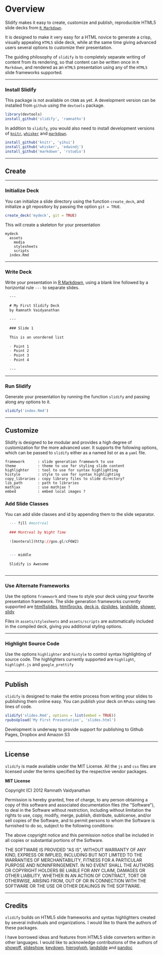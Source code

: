 # Overview #

Slidify makes it easy to create, customize and publish, reproducible HTML5 slide decks from [`R Markdown`](http://goo.gl/KKdaf). 

It is designed to make it very easy for a HTML novice to generate a crisp, visually appealing `HTML5` slide deck, while at the same time giving advanced users several options to customize their presentation.

The guiding philosophy of `slidify` is to completely separate writing of content from its rendering, so that content can be written once in `R Markdown`, and rendered as an `HTML5` presentation using any of the `HTML5` slide frameworks supported.

---

### Install Slidify ###

This package is not available on `CRAN` as yet. A development version can be installed from `github` using the `devtools` package. 

```R
library(devtools)
install_github('slidify', 'ramnathv')
```

In addition to `slidify`, you would also need to install development versions of [`knitr`](http://github.com/yihui/knitr), [`whisker`](http://github.com/edwindj/whisker) and [`markdown`](http://github.com/rstudio/knitr).

```R
install_github('knitr', 'yihui')
install_github('whisker', 'edwindj')
install_github('markdown', 'rstudio')
```

---

## Create ##

---

### Initialize Deck ###

You can initialize a slide directory using the function `create_deck`, and initialize a git repository by passing the option `git = TRUE`. 

```R
create_deck('mydeck', git = TRUE)
```

This will create a skeleton for your presentation

    mydeck
      assets
        media
        stylesheets
        scripts
      index.Rmd

---

### Write Deck ###

Write your presentation in [R Markdown](http://goo.gl/KKdaf), using a blank line followed by a horizontal rule `---` to separate slides. 


```markdown
  ---
  
  # My First Slidify Deck
  by Ramnath Vaidyanathan
  
  ---
  
  ### Slide 1
  
  This is an unordered list 
  
  - Point 1
  - Point 2
  - Point 3
  - Point 4
  
  ---
```

---

### Run Slidify ###

Generate your presentation by running the function `slidify` and passing along any options to it.

```R
slidify('index.Rmd')
```

---

## Customize ##

Slidify is designed to be modular and provides a high degree of customization for the more advanced user. It supports the following options, which can be passed to `slidify` either as a named list or as a `yaml` file.

```text
framework      : slide generation framework to use
theme          : theme to use for styling slide content
highlighter    : tool to use for syntax highlighting
histyle        : style to use for syntax highlighting
copy_libraries : copy library files to slide directory?
lib_path       : path to libraries 
mathjax        : use mathjax ?
embed          : embed local images ?
```

### Add Slide Classes ###

You can add slide classes and id by appending them to the slide separator. 

```R
  --- fill #montreal
  
  ### Montreal by Night Time
  
  ![monteral](http://goo.gl/cF6W2)
  
  
  --- middle
  
  Slidify is Awesome
  
```

---

### Use Alternate Frameworks ###

Use the options `framework` and `theme` to style your deck using your favorite presentation framework. The slide generation frameworks currently supported are [html5slides](http://html5slides.googlecode.com/), [html5rocks](), [deck.js](http://imakewebthings.com/deck.js/), [dzslides](http://paulrouget.com/dzslides/), [landslide](https://github.com/adamzap/landslide), [shower](http://pepelsbey.github.com/shower/en.htm), [slidy](http://www.w3.org/Talks/Tools/Slidy2/Overview.html#)

Files in `assets/stylesheets` and `assets/scripts` are automatically included in the compiled deck, giving you additional styling options.

---

### Highlight Source Code ###

Use the options `highlighter` and `histyle` to control syntax highlighting of source code. The highlighters currently supported are `highlight`, `highlight.js` and `google_prettify`

---

## Publish ##


`slidify` is designed to make the entire process from writing your slides to publishing them online easy. You can publish your deck on `RPubs` using two lines of code.

```R
slidify('slides.Rmd', options = list(embed = TRUE))
rpubsUpload('My First Presentation', 'slides.html')
```

Development is underway to provide support for publishing to Github Pages, Dropbox and Amazon S3

---

## License ##

`slidify` is made available under the MIT License. All the `js` and `css` files are licensed under the terms specified by the respective vendor packages.

**MIT License**

Copyright (C) 2012 Ramnath Vaidyanathan

Permission is hereby granted, free of charge, to any person obtaining a copy of this software and associated documentation files (the "Software"), to deal in the Software without restriction, including without limitation the rights to use, copy, modify, merge, publish, distribute, sublicense, and/or sell copies of the Software, and to permit persons to whom the Software is furnished to do so, subject to the following conditions:

The above copyright notice and this permission notice shall be included in all copies or substantial portions of the Software.

THE SOFTWARE IS PROVIDED "AS IS", WITHOUT WARRANTY OF ANY KIND, EXPRESS OR IMPLIED, INCLUDING BUT NOT LIMITED TO THE WARRANTIES OF MERCHANTABILITY, FITNESS FOR A PARTICULAR PURPOSE AND NONINFRINGEMENT. IN NO EVENT SHALL THE AUTHORS OR COPYRIGHT HOLDERS BE LIABLE FOR ANY CLAIM, DAMAGES OR OTHER LIABILITY, WHETHER IN AN ACTION OF CONTRACT, TORT OR OTHERWISE, ARISING FROM, OUT OF OR IN CONNECTION WITH THE SOFTWARE OR THE USE OR OTHER DEALINGS IN THE SOFTWARE.

---

## Credits ##

`slidify` builds on HTML5 slide frameworks and syntax highlighters created by several individuals and organizations. I would like to thank the authors of these packages.


I have borrowed ideas and features from HTML5 slide converters written in other languages. I would like to acknowledge contributions of the authors of [showoff](http://github.com/schacon/showoff), [slideshow](https://github.com/geraldb/slideshow), [keydown](https://github.com/infews/keydown), [hieroglyph](https://github.com/nyergler/hieroglyph), [landslide](https://github.com/adamzap/landslide) and [pandoc](https://github.com/jgm/pandoc)

